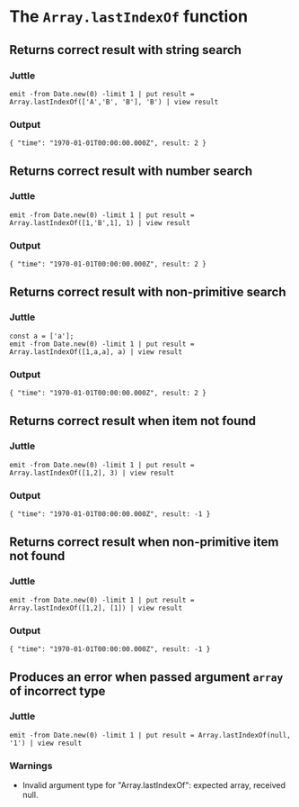 # The `Array.lastIndexOf` function

## Returns correct result with string search

### Juttle

    emit -from Date.new(0) -limit 1 | put result = Array.lastIndexOf(['A','B', 'B'], 'B') | view result

### Output

    { "time": "1970-01-01T00:00:00.000Z", result: 2 }

## Returns correct result with number search

### Juttle

    emit -from Date.new(0) -limit 1 | put result = Array.lastIndexOf([1,'B',1], 1) | view result

### Output

    { "time": "1970-01-01T00:00:00.000Z", result: 2 }

## Returns correct result with non-primitive search

### Juttle
    const a = ['a'];
    emit -from Date.new(0) -limit 1 | put result = Array.lastIndexOf([1,a,a], a) | view result

### Output

    { "time": "1970-01-01T00:00:00.000Z", result: 2 }

## Returns correct result when item not found

### Juttle

    emit -from Date.new(0) -limit 1 | put result = Array.lastIndexOf([1,2], 3) | view result

### Output

    { "time": "1970-01-01T00:00:00.000Z", result: -1 }

## Returns correct result when non-primitive item not found

### Juttle

    emit -from Date.new(0) -limit 1 | put result = Array.lastIndexOf([1,2], [1]) | view result

### Output

    { "time": "1970-01-01T00:00:00.000Z", result: -1 }

## Produces an error when passed argument `array` of incorrect type

### Juttle

    emit -from Date.new(0) -limit 1 | put result = Array.lastIndexOf(null, '1') | view result

### Warnings

  * Invalid argument type for "Array.lastIndexOf": expected array, received null.
